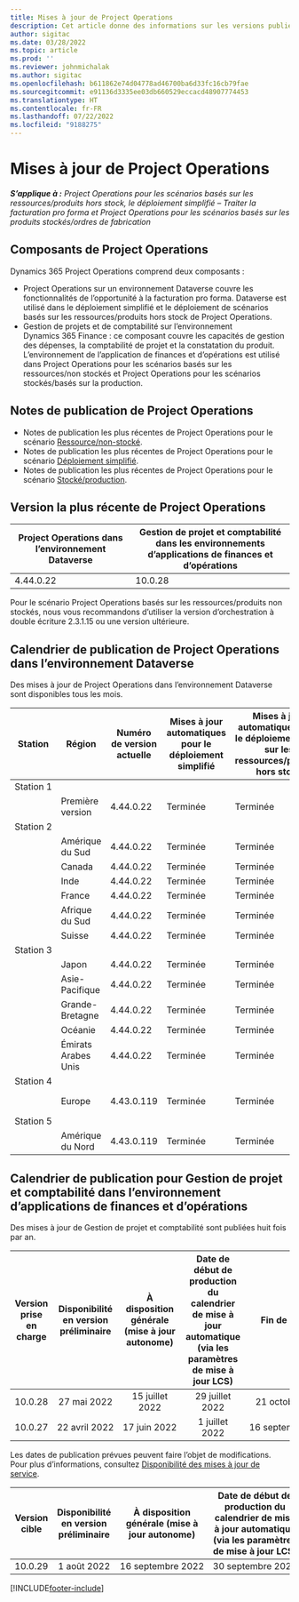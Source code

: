 ```yaml
---
title: Mises à jour de Project Operations
description: Cet article donne des informations sur les versions publiées de Dynamics 365 Project Operations.
author: sigitac
ms.date: 03/28/2022
ms.topic: article
ms.prod: ''
ms.reviewer: johnmichalak
ms.author: sigitac
ms.openlocfilehash: b611862e74d04778ad46700ba6d33fc16cb79fae
ms.sourcegitcommit: e91136d3335ee03db660529eccacd48907774453
ms.translationtype: HT
ms.contentlocale: fr-FR
ms.lasthandoff: 07/22/2022
ms.locfileid: "9188275"
---
```

# <a name="project-operations-updates"></a>Mises à jour de Project Operations

_**S’applique à :** Project Operations pour les scénarios basés sur les ressources/produits hors stock, le déploiement simplifié – Traiter la facturation pro forma et Project Operations pour les scénarios basés sur les produits stockés/ordres de fabrication_



## <a name="project-operations-components"></a>Composants de Project Operations

Dynamics 365 Project Operations comprend deux composants :

- Project Operations sur un environnement Dataverse couvre les fonctionnalités de l’opportunité à la facturation pro forma. Dataverse est utilisé dans le déploiement simplifié et le déploiement de scénarios basés sur les ressources/produits hors stock de Project Operations.
- Gestion de projets et de comptabilité sur l’environnement Dynamics 365 Finance : ce composant couvre les capacités de gestion des dépenses, la comptabilité de projet et la constatation du produit. L’environnement de l’application de finances et d’opérations est utilisé dans Project Operations pour les scénarios basés sur les ressources/non stockés et Project Operations pour les scénarios stockés/basés sur la production.

## <a name="project-operations-release-notes"></a>Notes de publication de Project Operations
- Notes de publication les plus récentes de Project Operations pour le scénario [Ressource/non-stocké](whats-new-july-2022-resource-based.md).
- Notes de publication les plus récentes de Project Operations pour le scénario [Déploiement simplifié](../pro/whats-new/whats-new-july-2022-lite.md).
- Notes de publication les plus récentes de Project Operations pour le scénario [Stocké/production](../prod-pma/whats-new/whats-new-jul-2022-stocked.md).

## <a name="project-operations-latest-version"></a>Version la plus récente de Project Operations

| Project Operations dans l’environnement Dataverse | Gestion de projet et comptabilité dans les environnements d’applications de finances et d’opérations | 
| --- | --- |
| 4.44.0.22 | 10.0.28 |

Pour le scénario Project Operations basés sur les ressources/produits non stockés, nous vous recommandons d’utiliser la version d’orchestration à double écriture 2.3.1.15 ou une version ultérieure.

## <a name="release-schedule-for-project-operations-on-dataverse-environment"></a>Calendrier de publication de Project Operations dans l’environnement Dataverse

Des mises à jour de Project Operations dans l’environnement Dataverse sont disponibles tous les mois. 

| Station | Région | Numéro de version actuelle | Mises à jour automatiques pour le déploiement simplifié | Mises à jour automatiques pour le déploiement basé sur les ressources/produits hors stock | Prochain numéro de version | Prochaine version généralement disponible |
|-----------|-----------------------|-----------------|--------------------|---------------------|---------------------|---------------------|
| Station 1 |   &nbsp;              |    &nbsp;       | &nbsp;             |      &nbsp;         |      &nbsp;         |      &nbsp;         |
|   &nbsp;  | Première version         |  4.44.0.22      | Terminée           | Terminée            | À définir                 | 05 août 2022       |
| Station 2 |   &nbsp;              |    &nbsp;       | &nbsp;             |      &nbsp;         |      &nbsp;         |      &nbsp;         |
|   &nbsp;  | Amérique du Sud         |  4.44.0.22      | Terminée           | Terminée            | À définir                 | 06 août 2022       |
|   &nbsp;  | Canada                |  4.44.0.22      | Terminée           | Terminée            | À définir                 | 06 août 2022       |
|   &nbsp;  | Inde                 |  4.44.0.22      | Terminée           | Terminée            | À définir                 | 06 août 2022       |
|   &nbsp;  | France                |  4.44.0.22      | Terminée           | Terminée            | À définir                 | 06 août 2022       |
|   &nbsp;  | Afrique du Sud          |  4.44.0.22      | Terminée           | Terminée            | À définir                 | 06 août 2022       |
|   &nbsp;  | Suisse           |  4.44.0.22      | Terminée           | Terminée            | À définir                 | 06 août 2022       |
| Station 3 |      &nbsp;           |     &nbsp;      |     &nbsp;         |      &nbsp;         |      &nbsp;         |      &nbsp;         |
|   &nbsp;  | Japon                 |  4.44.0.22      | Terminée      | Terminée       | À définir                 | 12 août 2022       |
|   &nbsp;  | Asie-Pacifique          |  4.44.0.22      | Terminée      | Terminée       | À définir                 | 12 août 2022       |
|   &nbsp;  | Grande-Bretagne         |  4.44.0.22      | Terminée      | Terminée       | À définir                 | 12 août 2022       |
|   &nbsp;  | Océanie               |  4.44.0.22      | Terminée      | Terminée       | À définir                 | 12 août 2022       |
|   &nbsp;  | Émirats Arabes Unis  |  4.44.0.22      | Terminée      | Terminée       | À définir                 | 12 août 2022       |
| Station 4 |     &nbsp;            |     &nbsp;      |     &nbsp;         |      &nbsp;         |      &nbsp;         |      &nbsp;         |
|   &nbsp;  | Europe                |  4.43.0.119      | Terminée           | Terminée            | 4.44.0.22           | 29 juillet 2022       |
| Station 5 |     &nbsp;            |     &nbsp;      |     &nbsp;         |      &nbsp;         |      &nbsp;         |      &nbsp;         |
|   &nbsp;  | Amérique du Nord         |  4.43.0.119      | Terminée           | Terminée            | 4.44.0.22           | 05 août 2022       |

## <a name="release-schedule-for-project-management-and-accounting-in-the-finance-and-operations-apps-environment"></a>Calendrier de publication pour Gestion de projet et comptabilité dans l’environnement d’applications de finances et d’opérations

Des mises à jour de Gestion de projet et comptabilité sont publiées huit fois par an.

|Version prise en charge| Disponibilité en version préliminaire | À disposition générale (mise à jour autonome) | Date de début de production du calendrier de mise à jour automatique (via les paramètres de mise à jour LCS) |   Fin de service   |
|:---------------:|:---------------------------:|:---------------------------------:|:--------------------------------------------------------------------:|:------------------:|
|     10.0.28     |      27 mai 2022           |        15 juillet 2022              |                          29 juillet 2022                               | 21 octobre 2022   |
|     10.0.27     |      22 avril 2022         |        17 juin 2022              |                          1 juillet 2022                                | 16 septembre 2022 |

Les dates de publication prévues peuvent faire l’objet de modifications. Pour plus d’informations, consultez [Disponibilité des mises à jour de service](/dynamics365/fin-ops-core/fin-ops/get-started/public-preview-releases?toc=%2fdynamics365%2ffinance%2ftoc.json).

|Version cible | Disponibilité en version préliminaire | À disposition générale (mise à jour autonome) | Date de début de production du calendrier de mise à jour automatique (via les paramètres de mise à jour LCS) |   Fin de service   |
|:---------------:|:---------------------------:|:---------------------------------:|:--------------------------------------------------------------------:|:------------------:|
|     10.0.29     |      1 août 2022         |       16 septembre 2022          |                        30 septembre 2022                            | 13 janvier 2023   |

[!INCLUDE[footer-include](../includes/footer-banner.md)]
